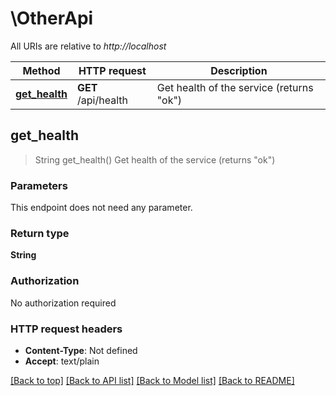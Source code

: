 # \OtherApi

All URIs are relative to *http://localhost*

Method | HTTP request | Description
------------- | ------------- | -------------
[**get_health**](OtherApi.md#get_health) | **GET** /api/health | Get health of the service (returns \"ok\")



## get_health

> String get_health()
Get health of the service (returns \"ok\")

### Parameters

This endpoint does not need any parameter.

### Return type

**String**

### Authorization

No authorization required

### HTTP request headers

- **Content-Type**: Not defined
- **Accept**: text/plain

[[Back to top]](#) [[Back to API list]](../README.md#documentation-for-api-endpoints) [[Back to Model list]](../README.md#documentation-for-models) [[Back to README]](../README.md)

